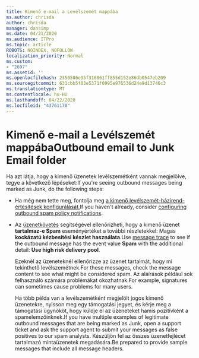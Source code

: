 ```yaml
---
title: Kimenő e-mail a Levélszemét mappába
ms.author: chrisda
author: chrisda
manager: dansimp
ms.date: 04/21/2020
ms.audience: ITPro
ms.topic: article
ROBOTS: NOINDEX, NOFOLLOW
localization_priority: Normal
ms.custom:
- "2697"
ms.assetid: ''
ms.openlocfilehash: 2350586e95f316061ff855d152e86db0547eb209
ms.sourcegitcommit: 631cbb5f03e5371f0995e976536d24e9d13746c3
ms.translationtype: MT
ms.contentlocale: hu-HU
ms.lasthandoff: 04/22/2020
ms.locfileid: "43761170"
---
```

# <a name="outbound-email-to-junk-email-folder"></a><span data-ttu-id="30b74-102">Kimenő e-mail a Levélszemét mappába</span><span class="sxs-lookup"><span data-stu-id="30b74-102">Outbound email to Junk Email folder</span></span>

<span data-ttu-id="30b74-103">Ha azt látja, hogy a kimenő üzenetek levélszemétként vannak megjelölve, tegye a következő lépéseket:</span><span class="sxs-lookup"><span data-stu-id="30b74-103">If you're seeing outbound messages being marked as Junk, do the following steps:</span></span>

- <span data-ttu-id="30b74-104">Ha még nem tette meg, fontolja meg [a kimenő levélszemét-házirend-értesítések konfigurálását.](https://docs.microsoft.com/office365/securitycompliance/configure-the-outbound-spam-policy)</span><span class="sxs-lookup"><span data-stu-id="30b74-104">If you haven't already, consider [configuring outbound spam policy notifications](https://docs.microsoft.com/office365/securitycompliance/configure-the-outbound-spam-policy).</span></span>

- <span data-ttu-id="30b74-105">Az [üzenetkövetés](https://docs.microsoft.com/office365/securitycompliance/message-trace-scc) segítségével ellenőrizheti, hogy a kimenő üzenet **tartalmaz-e Spam** eseményértéket a további részletekkel: Magas **kockázatú kézbesítési készlet használata**.</span><span class="sxs-lookup"><span data-stu-id="30b74-105">Use [message trace](https://docs.microsoft.com/office365/securitycompliance/message-trace-scc) to see if the outbound message has the event value **Spam** with the additional detail: **Use high risk delivery pool**.</span></span>

  <span data-ttu-id="30b74-106">Ezeknél az üzeneteknél ellenőrizze az üzenet tartalmát, hogy mi tekinthető levélszemétnek.</span><span class="sxs-lookup"><span data-stu-id="30b74-106">For these messages, check the message content to see what might be considered spam.</span></span> <span data-ttu-id="30b74-107">Az aláírások például sok felhasználó számára problémákat okozhatnak.</span><span class="sxs-lookup"><span data-stu-id="30b74-107">For example, signatures can sometimes cause problems for many users.</span></span>

  <span data-ttu-id="30b74-108">Ha több példa van a levélszemétként megjelölt jogos kimenő üzenetekre, nyisson meg egy támogatási jegyet, és kérje meg a támogatási ügynököt, hogy küldje el az üzeneteket hamis pozitívként a spamelemzőinknek.</span><span class="sxs-lookup"><span data-stu-id="30b74-108">If you have multiple examples of legitimate outbound messages that are being marked as Junk, open a support ticket and ask the support agent to submit your messages as false positives to our spam analysts.</span></span> <span data-ttu-id="30b74-109">Készüljön fel az összes üzenetfejlécet tartalmazó mintaüzenetek megadására.</span><span class="sxs-lookup"><span data-stu-id="30b74-109">Be prepared to provide sample messages that include all message headers.</span></span>
